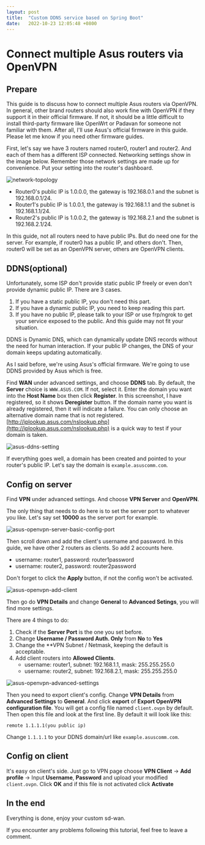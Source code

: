 ```yaml
---
layout: post
title:  "Custom DDNS service based on Spring Boot"
date:   2022-10-23 12:05:48 +0800
---
```


# Connect multiple Asus routers via OpenVPN

## Prepare

This guide is to discuss how to connect multiple Asus routers via OpenVPN. In general, other brand routers should also work fine with OpenVPN if they support it in their official firmware. If not, it should be a little difficult to install third-party firmware like OpenWrt or Padavan for someone not familiar with them. After all, I'll use Asus's official firmware in this guide. Please let me know if you need other firmware guides.

First, let's say we have 3 routers named router0, router1 and router2. And each of them has a different ISP connected. Networking settings show in the image below. Remember those network settings are made up for convenience. Put your setting into the router's dashboard.

![network-topology](./2022-10-23-connect-multiple-asus-routers-via-openvpn/network-topology.drawio.png)

- Router0's public IP is 1.0.0.0, the gateway is 192.168.0.1 and the subnet is 192.168.0.1/24.
- Router1's public IP is 1.0.0.1, the gateway is 192.168.1.1 and the subnet is 192.168.1.1/24.
- Router2's public IP is 1.0.0.2, the gateway is 192.168.2.1 and the subnet is 192.168.2.1/24.

In this guide, not all routers need to have public IPs. But do need one for the server. For example, if router0 has a public IP, and others don't. Then, router0 will be set as an OpenVPN server, others are OpenVPN clients.

## DDNS(optional)

Unfortunately, some ISP don't provide static public IP freely or even don't provide dynamic public IP. There are 3 cases.

1. If you have a static public IP, you don't need this part.
2. If you have a dynamic public IP, you need to keep reading this part.
3. If you have no public IP, please talk to your ISP or use frp/ngrok to get your service exposed to the public. And this guide may not fit your situation.

DDNS is Dynamic DNS, which can dynamically update DNS records without the need for human interaction. If your public IP changes, the DNS of your domain keeps updating automatically.

As I said before, we're using Asus's official firmware. We're going to use DDNS provided by Asus which is free.

Find **WAN** under advanced settings, and choose **DDNS** tab. By default, the **Server** choice is `WWW.ASUS.COM`. If not, select it. Enter the domain you want into the **Host Name** box then click **Register**. In this screenshot, I have registered, so it shows **Deregister** button. If the domain name you want is already registered, then it will indicate a failure. You can only choose an alternative domain name that is not registered. [http://iplookup.asus.com/nslookup.php](http://iplookup.asus.com/nslookup.php) is a quick way to test if your domain is taken.

![asus-ddns-setting](./2022-10-23-connect-multiple-asus-routers-via-openvpn/asus-ddns-setting.png)

If everything goes well, a domain has been created and pointed to your router's public IP. Let's say the domain is `example.asuscomm.com`.

## Config on server

Find **VPN** under advanced settings. And choose **VPN Server** and **OpenVPN**.

The only thing that needs to do here is to set the server port to whatever you like. Let's say set **10000** as the server port for example.

![asus-openvpn-server-basic-config-port](./2022-10-23-connect-multiple-asus-routers-via-openvpn/asus-openvpn-server-basic-config-port.png)

Then scroll down and add the client's username and password. In this guide, we have other 2 routers as clients. So add 2 accounts here.

- username: router1, password: router1password
- username: router2, password: router2password

Don't forget to click the **Apply** button, if not the config won't be activated.

![asus-openvpn-add-client](./2022-10-23-connect-multiple-asus-routers-via-openvpn/asus-openvpn-add-client.png)

Then go do **VPN Details** and change **General** to **Advanced Setings**, you will find more settings.

There are 4 things to do:

1. Check if the **Server Port** is the one you set before.
2. Change **Username / Password Auth. Only** from **No** to **Yes**
3. Change the **VPN Subnet / Netmask, keeping the default is acceptable.
4. Add client routers into **Allowed Clients**.
    - username: router1, subnet: 192.168.1.1, mask: 255.255.255.0
    - username: router2, subnet: 192.168.2.1, mask: 255.255.255.0


![asus-openvpn-advanced-settings](./2022-10-23-connect-multiple-asus-routers-via-openvpn/asus-openvpn-advanced-settings.png)

Then you need to export client's config. Change **VPN Details** from **Advanced Settings** to **General**. And click **export** of **Export OpenVPN configuration file**. You will get a config file named `client.ovpn` by default. Then open this file and look at the first line. By default it will look like this:
```
remote 1.1.1.1(you public ip)
```
Change `1.1.1.1` to your DDNS domain/url like `example.asuscomm.com`.

## Config on client

It's easy on client's side. Just go to VPN page choose **VPN Client** -> **Add profile** -> Input **Username**, **Password** and upload your modified `client.ovpn`. Click **OK** and if this file is not activated click **Activate**

## In the end

Everything is done, enjoy your custom sd-wan.

If you encounter any problems following this tutorial, feel free to leave a comment.